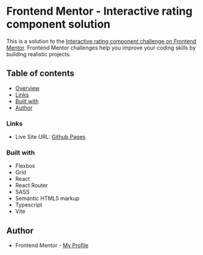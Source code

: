 # Frontend Mentor - Interactive rating component solution

This is a solution to the [Interactive rating component challenge on Frontend Mentor](https://www.frontendmentor.io/challenges/interactive-rating-component-koxpeBUmI). Frontend Mentor challenges help you improve your coding skills by building realistic projects.

## Table of contents

- [Overview](#overview)
- [Links](#links)
- [Built with](#built-with)
- [Author](#author)

### Links

- Live Site URL: [Github Pages](https://pk-rating-comp.netlify.app/)

### Built with

- Flexbox
- Grid
- React
- React Router
- SASS
- Semantic HTML5 markup
- Typescript
- Vite

## Author

- Frontend Mentor - [My Profile](https://www.frontendmentor.io/profile/Pkthunder87)
